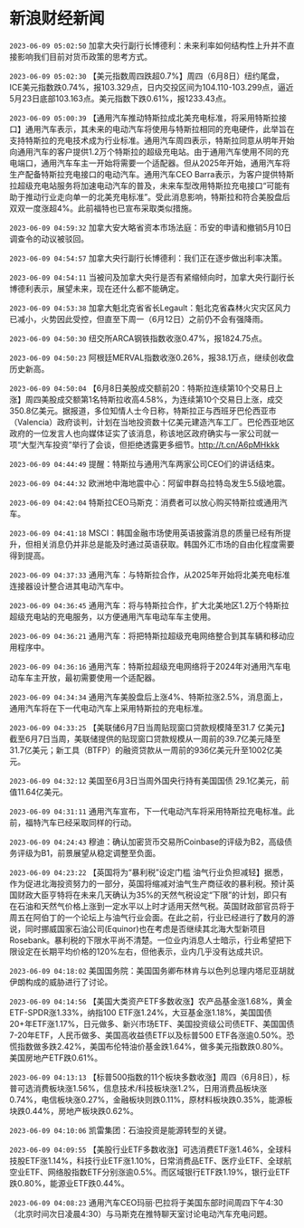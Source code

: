 # 新浪财经新闻
`2023-06-09 05:02:50` 加拿大央行副行长博德利：未来利率如何结构性上升并不直接影响我们目前对货币政策的思考方式。

`2023-06-09 05:02:30` 【美元指数周四跌超0.7%】周四（6月8日）纽约尾盘，ICE美元指数跌0.74%，报103.329点，日内交投区间为104.110-103.299点，逼近5月23日底部103.163点。美元指数下跌0.61%，报1233.43点。

`2023-06-09 05:00:39` 【通用汽车推动特斯拉成北美充电标准，将采用特斯拉接口】通用汽车表示，其未来的电动汽车将使用与特斯拉相同的充电硬件，此举旨在支持特斯拉的充电技术成为行业标准。通用汽车周四表示，特斯拉同意从明年开始向通用汽车的客户提供1.2万个特斯拉的超级充电站。由于通用汽车使用不同的充电端口，通用汽车车主一开始将需要一个适配器。但从2025年开始，通用汽车将生产配备特斯拉充电接口的电动汽车。通用汽车CEO Barra表示，为客户提供特斯拉超级充电站服务将加速电动汽车的普及，未来车型改用特斯拉充电接口“可能有助于推动行业走向单一的北美充电标准”。受此消息影响，特斯拉和符合美股盘后双双一度涨超4%。此前福特也已宣布采取类似措施。

`2023-06-09 04:59:32` 加拿大安大略省资本市场法庭：币安的申请和撤销5月10日调查令的动议被驳回。

`2023-06-09 04:54:57` 加拿大央行副行长博德利：我们正在逐步做出利率决策。

`2023-06-09 04:54:11` 当被问及加拿大央行是否有紧缩倾向时，加拿大央行副行长博德利表示，展望未来，现在还什么都不能确定。

`2023-06-09 04:53:38` 加拿大魁北克省省长Legault：魁北克省森林火灾灾区风力已减小，火势因此受控，但直至下周一（6月12日）之前仍不会有强降雨。

`2023-06-09 04:50:30` 纽交所ARCA钢铁指数收涨0.47%，报1824.75点。

`2023-06-09 04:50:23` 阿根廷MERVAL指数收涨0.26%，报38.1万点，继续创收盘历史新高。

`2023-06-09 04:50:04` 【6月8日美股成交额前20：特斯拉连续第10个交易日上涨】周四美股成交额第1名特斯拉收高4.58%，为连续第10个交易日上涨，成交350.8亿美元。据报道，多位知情人士今日称，特斯拉正与西班牙巴伦西亚市（Valencia）政府谈判，计划在当地投资数十亿美元建造汽车工厂。巴伦西亚地区政府的一位发言人也向媒体证实了该消息，称该地区政府确实与一家公司就一项“大型汽车投资”举行了会谈，但拒绝透露更多细节。http://t.cn/A6pMHkkk

`2023-06-09 04:44:49` 提醒：特斯拉与通用汽车两家公司CEO们的讲话结束。

`2023-06-09 04:44:32` 欧洲地中海地震中心：阿留申群岛拉特岛发生5.5级地震。

`2023-06-09 04:42:04` 特斯拉CEO马斯克：消费者可以放心购买特斯拉或通用汽车。

`2023-06-09 04:41:18` MSCI：韩国金融市场使用英语披露消息的质量已经有所提升，但相关消息仍并非总是能及时通过英语获取。韩国外汇市场的自由化程度需要得到提高。

`2023-06-09 04:37:33` 通用汽车：与特斯拉合作，从2025年开始将北美充电标准连接器设计整合进其电动汽车中。

`2023-06-09 04:36:45` 通用汽车：将与特斯拉合作，扩大北美地区1.2万个特斯拉超级充电站的充电服务，以方便通用汽车电动车车主使用。

`2023-06-09 04:36:21` 通用汽车：将把特斯拉超级充电网络整合到其车辆和移动应用程序中。

`2023-06-09 04:36:16` 通用汽车：特斯拉超级充电网络将于2024年对通用汽车电动车车主开放，最初需要使用一个适配器。

`2023-06-09 04:34:34` 通用汽车美股盘后上涨4%、特斯拉涨2.5%，消息面上，通用汽车将在下一代电动汽车上采用特斯拉的充电标准。

`2023-06-09 04:33:25` 【美联储6月7日当周贴现窗口贷款规模降至31.7 亿美元】截至6月7日当周，美联储提供的贴现窗口贷款规模从一周前的39.7亿美元降至31.7亿美元；新工具（BTFP）的融资贷款从一周前的936亿美元升至1002亿美元。

`2023-06-09 04:32:12` 美国至6月3日当周外国央行持有美国国债 29.1亿美元，前值11.64亿美元。

`2023-06-09 04:31:11` 通用汽车宣布，下一代电动汽车将采用特斯拉充电标准。此前，福特汽车已经采取同样的行动。

`2023-06-09 04:24:43` 穆迪：确认加密货币交易所Coinbase的评级为B2，高级债务评级为B1，前景展望从稳定调整至负面。

`2023-06-09 04:23:22` 【英国将为“暴利税”设定门槛 油气行业负担减轻】据悉，作为促进北海投资努力的一部分，英国将缩减对油气生产商征收的暴利税。预计英国财政大臣亨特将在未来几天确认为35%的天然气税设定“下限”的计划，即只有在石油和天然气价格上涨到一定水平以上时才适用天然气税。英国财政部官员将于周五在阿伯丁的一个论坛上与油气行业会面。在此之前，行业已经进行了数月的游说，同时挪威国家石油公司(Equinor)也在考虑是否继续其北海大型新项目Rosebank。暴利税的下限水平尚不清楚。一位业内消息人士暗示，行业希望把下限设定在长期平均价格的120%左右，但他表示，业内几乎没有达成共识。

`2023-06-09 04:18:02` 美国国务院：美国国务卿布林肯与以色列总理内塔尼亚胡就伊朗构成的威胁进行了讨论。

`2023-06-09 04:14:56` 【美国大类资产ETF多数收涨】农产品基金涨1.68%，黄金ETF-SPDR涨1.33%，纳指100 ETF涨1.24%，大豆基金涨1.18%，美国国债20+年ETF涨1.17%，日元做多、新兴市场ETF、美国投资级公司债ETF、美国国债7-20年ETF，人民币做多、美国高收益债ETF以及标普500 ETF各涨逾0.50%。恐慌指数做多跌2.42%，美国布伦特油价基金跌1.64%，做多美元指数跌0.80%。美国房地产ETF跌0.61%。

`2023-06-09 04:13:13` 【标普500指数的11个板块多数收涨】周四（6月8日），标普可选消费板块涨1.56%，信息技术/科技板块涨1.2%，日用消费品板块涨0.74%，电信板块涨0.27%，金融板块则跌0.11%，原材料板块跌0.35%，能源板块跌0.44%，房地产板块跌0.62%。

`2023-06-09 04:10:06` 凯雷集团：石油投资是能源转型的关键。

`2023-06-09 04:09:55` 【美股行业ETF多数收涨】可选消费ETF涨1.46%，全球科技股ETF涨1.14%，科技行业ETF涨1.10%，日常消费品ETF、医疗业ETF、全球航空业ETF、网络股指数ETF分别涨逾0.5%。而区域银行ETF跌1.19%，银行业ETF跌0.80%，能源业ETF跌0.44%。

`2023-06-09 04:08:23` 通用汽车CEO玛丽·巴拉将于美国东部时间周四下午4:30（北京时间次日凌晨4:30）与马斯克在推特聊天室讨论电动汽车充电问题。

